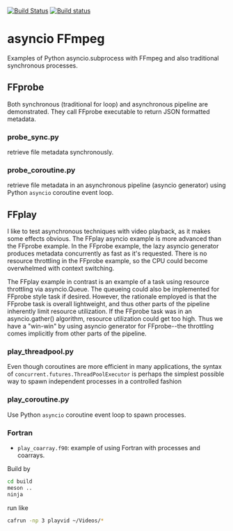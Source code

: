 [![Build Status](https://travis-ci.com/ec500-software-engineering/asyncio-subprocess-ffmpeg.svg?branch=master)](https://travis-ci.com/ec500-software-engineering/asyncio-subprocess-ffmpeg)
[![Build status](https://ci.appveyor.com/api/projects/status/lg480ord3kxsner2?svg=true)](https://ci.appveyor.com/project/scivision/asyncio-subprocess-ffmpeg)


# asyncio FFmpeg

Examples of Python asyncio.subprocess with FFmpeg and also traditional synchronous processes.


## FFprobe

Both synchronous (traditional for loop) and asynchronous pipeline are demonstrated.
They call FFprobe executable to return JSON formatted metadata.

### probe_sync.py

retrieve file metadata synchronously.

### probe_coroutine.py

retrieve file metadata in an asynchronous pipeline (asyncio generator) using Python `asyncio` coroutine event loop.

## FFplay

I like to test asynchronous techniques with video playback, as it makes some effects obvious.
The FFplay asyncio example is more advanced than the FFprobe example.
In the FFprobe example, the lazy asyncio generator produces metadata concurrently as fast as it's requested.
There is no resource throttling in the FFprobe example, so the CPU could become overwhelmed with context switching.

The FFplay example in contrast is an example of a task using resource throttling via asyncio.Queue.
The queueing could also be implemented for FFprobe style task if desired.
However, the rationale employed is that the FFprobe task is overall lightweight, and thus other parts of the pipeline inherently limit resource utilization.
If the FFprobe task was in an asyncio.gather() algorithm, resource utilization could get too high.
Thus we have a "win-win" by using asyncio generator for FFprobe--the throttling comes implicitly from other parts of the pipeline.


### play_threadpool.py

Even though coroutines are more efficient in many applications, the syntax of `concurrent.futures.ThreadPoolExecutor` is perhaps the simplest possible way to spawn independent processes in a controlled fashion

### play_coroutine.py

Use Python `asyncio` coroutine event loop to spawn processes.

### Fortran

* `play_coarray.f90`: example of using Fortran with processes and coarrays.

Build by
```sh
cd build
meson ..
ninja
```

run like
```sh
cafrun -np 3 playvid ~/Videos/*
```
